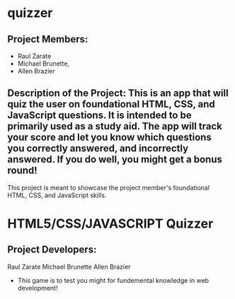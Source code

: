
# quizzer

## Project Members:
  - Raul Zarate
  - Michael Brunette,
  - Allen Brazier

## Description of the Project: This is an app that will quiz the user on foundational HTML, CSS, and JavaScript questions. It is intended to be primarily used as a study aid. The app will track your score and let you know which questions you correctly answered, and incorrectly answered. If you do well, you might get a bonus round!

This project is meant to showcase the project member's foundational HTML, CSS, and JavaScript skills.

# HTML5/CSS/JAVASCRIPT Quizzer
## Project Developers:
Raul Zarate
Michael Brunette
Allen Brazier

- This game is to test you might for fundemental knowledge in web development!

